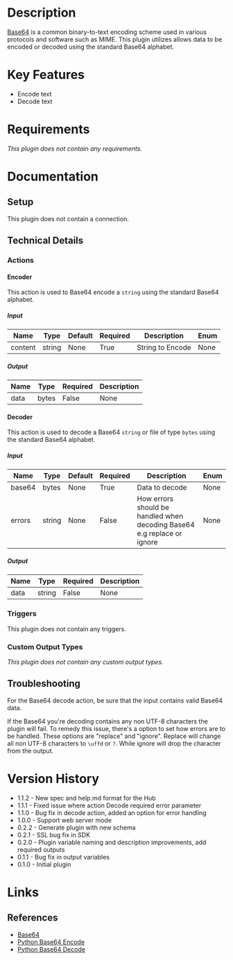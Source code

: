 # Description

[Base64](https://en.wikipedia.org/wiki/Base64) is a common binary-to-text encoding scheme used in various protocols and software such as MIME.
This plugin utilizes allows data to be encoded or decoded using the standard Base64 alphabet.

# Key Features

* Encode text
* Decode text

# Requirements
_This plugin does not contain any requirements._

# Documentation

## Setup

This plugin does not contain a connection.

## Technical Details

### Actions

#### Encoder

This action is used to Base64 encode a `string` using the standard Base64 alphabet.

##### Input

|Name|Type|Default|Required|Description|Enum|
|----|----|-------|--------|-----------|----|
|content|string|None|True|String to Encode|None|

##### Output

|Name|Type|Required|Description|
|----|----|--------|-----------|
|data|bytes|False|None|

#### Decoder

This action is used to decode a Base64 `string` or file of type `bytes` using the standard Base64 alphabet.

##### Input

|Name|Type|Default|Required|Description|Enum|
|----|----|-------|--------|-----------|----|
|base64|bytes|None|True|Data to decode|None|
|errors|string|None|False|How errors should be handled when decoding Base64 e.g replace or ignore|None|

##### Output

|Name|Type|Required|Description|
|----|----|--------|-----------|
|data|string|False|None|

### Triggers

This plugin does not contain any triggers.

### Custom Output Types

_This plugin does not contain any custom output types._

## Troubleshooting

For the Base64 decode action, be sure that the input contains valid Base64 data.

If the Base64 you're decoding contains any non UTF-8 characters the plugin will fail. To remedy this issue, there's a
option to set how errors are to be handled. These options are "replace" and "ignore". Replace will change all non UTF-8
characters to `\uffd` or `?`. While ignore will drop the character from the output.

# Version History

* 1.1.2 - New spec and help.md format for the Hub
* 1.1.1 - Fixed issue where action Decode required error parameter
* 1.1.0 - Bug fix in decode action, added an option for error handling
* 1.0.0 - Support web server mode
* 0.2.2 - Generate plugin with new schema
* 0.2.1 - SSL bug fix in SDK
* 0.2.0 - Plugin variable naming and description improvements, add required outputs
* 0.1.1 - Bug fix in output variables
* 0.1.0 - Initial plugin

# Links

## References

* [Base64](https://en.wikipedia.org/wiki/Base64)
* [Python Base64 Encode](https://docs.python.org/2/library/base64.html#base64.standard_b64encode)
* [Python Base64 Decode](https://docs.python.org/2/library/base64.html#base64.standard_b64decode)

